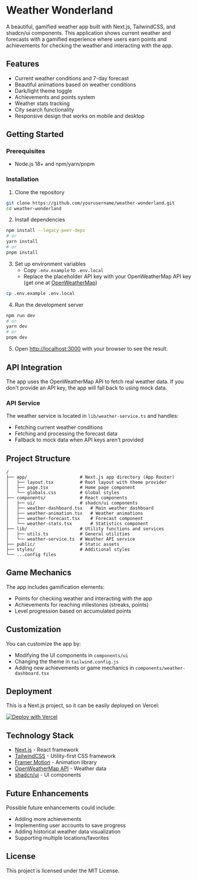 # Weather Wonderland

A beautiful, gamified weather app built with Next.js, TailwindCSS, and shadcn/ui components. This application shows current weather and forecasts with a gamified experience where users earn points and achievements for checking the weather and interacting with the app.

## Features

- Current weather conditions and 7-day forecast
- Beautiful animations based on weather conditions
- Dark/light theme toggle
- Achievements and points system
- Weather stats tracking
- City search functionality
- Responsive design that works on mobile and desktop

## Getting Started

### Prerequisites

- Node.js 18+ and npm/yarn/pnpm

### Installation

1. Clone the repository

```bash
git clone https://github.com/yourusername/weather-wonderland.git
cd weather-wonderland
```

2. Install dependencies

```bash
npm install --legacy-peer-deps
# or
yarn install
# or
pnpm install
```

3. Set up environment variables
   - Copy `.env.example` to `.env.local`
   - Replace the placeholder API key with your OpenWeatherMap API key (get one at [OpenWeatherMap](https://openweathermap.org/api))

```bash
cp .env.example .env.local
```

4. Run the development server

```bash
npm run dev
# or
yarn dev
# or
pnpm dev
```

5. Open [http://localhost:3000](http://localhost:3000) with your browser to see the result.

## API Integration

The app uses the OpenWeatherMap API to fetch real weather data. If you don't provide an API key, the app will fall back to using mock data.

### API Service

The weather service is located in `lib/weather-service.ts` and handles:

- Fetching current weather conditions
- Fetching and processing the forecast data
- Fallback to mock data when API keys aren't provided

## Project Structure

```
/
├── app/                    # Next.js app directory (App Router)
│   ├── layout.tsx          # Root layout with theme provider
│   ├── page.tsx            # Home page component
│   └── globals.css         # Global styles
├── components/             # React components
│   ├── ui/                 # shadcn/ui components
│   ├── weather-dashboard.tsx   # Main weather dashboard
│   ├── weather-animation.tsx   # Weather animations
│   ├── weather-forecast.tsx    # Forecast component
│   └── weather-stats.tsx       # Statistics component
├── lib/                    # Utility functions and services
│   ├── utils.ts            # General utilities
│   └── weather-service.ts  # Weather API service
├── public/                 # Static assets
├── styles/                 # Additional styles
└── ...config files
```

## Game Mechanics

The app includes gamification elements:

- Points for checking weather and interacting with the app
- Achievements for reaching milestones (streaks, points)
- Level progression based on accumulated points

## Customization

You can customize the app by:

- Modifying the UI components in `components/ui`
- Changing the theme in `tailwind.config.js`
- Adding new achievements or game mechanics in `components/weather-dashboard.tsx`

## Deployment

This is a Next.js project, so it can be easily deployed on Vercel:

[![Deploy with Vercel](https://vercel.com/button)](https://vercel.com/new/git/external?repository-url=https://github.com/yourusername/weather-wonderland)

## Technology Stack

- [Next.js](https://nextjs.org/) - React framework
- [TailwindCSS](https://tailwindcss.com/) - Utility-first CSS framework
- [Framer Motion](https://www.framer.com/motion/) - Animation library
- [OpenWeatherMap API](https://openweathermap.org/api) - Weather data
- [shadcn/ui](https://ui.shadcn.com/) - UI components

## Future Enhancements

Possible future enhancements could include:

- Adding more achievements
- Implementing user accounts to save progress
- Adding historical weather data visualization
- Supporting multiple locations/favorites

## License

This project is licensed under the MIT License.

